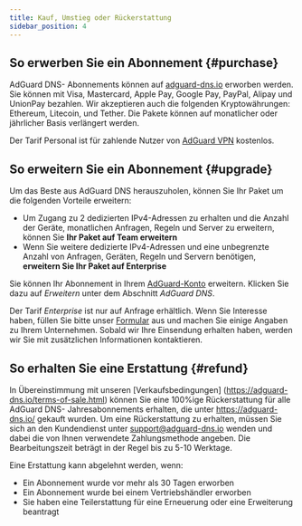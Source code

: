 ```yaml
---
title: Kauf, Umstieg oder Rückerstattung
sidebar_position: 4
---
```


## So erwerben Sie ein Abonnement {#purchase}

AdGuard DNS- Abonnements können auf [adguard-dns.io](https://adguard-dns.io/license.html) erworben werden. Sie können mit Visa, Mastercard, Apple Pay, Google Pay, PayPal, Alipay und UnionPay bezahlen. Wir akzeptieren auch die folgenden Kryptowährungen: Ethereum, Litecoin, und Tether. Die Pakete können auf monatlicher oder jährlicher Basis verlängert werden.

Der Tarif Personal ist für zahlende Nutzer von [AdGuard VPN](https://adguard-vpn.com/welcome.html) kostenlos.

## So erweitern Sie ein Abonnement {#upgrade}

Um das Beste aus AdGuard DNS herauszuholen, können Sie Ihr Paket um die folgenden Vorteile erweitern:

- Um Zugang zu 2 dedizierten IPv4-Adressen zu erhalten und die Anzahl der Geräte, monatlichen Anfragen, Regeln und Server zu erweitern, können Sie **Ihr Paket auf Team erweitern**
- Wenn Sie weitere dedizierte IPv4-Adressen und eine unbegrenzte Anzahl von Anfragen, Geräten, Regeln und Servern benötigen, **erweitern Sie Ihr Paket auf Enterprise**

Sie können Ihr Abonnement in Ihrem [AdGuard-Konto](https://my.adguard.com/account/licenses) erweitern. Klicken Sie dazu auf _Erweitern_ unter dem Abschnitt _AdGuard DNS_.

Der Tarif _Enterprise_ ist nur auf Anfrage erhältlich. Wenn Sie Interesse haben, füllen Sie bitte unser [Formular](https://surveys.adguard.com/dns_enterprise/form.html) aus und machen Sie einige Angaben zu Ihrem Unternehmen. Sobald wir Ihre Einsendung erhalten haben, werden wir Sie mit zusätzlichen Informationen kontaktieren.

## So erhalten Sie eine Erstattung {#refund}

In Übereinstimmung mit unseren [Verkaufsbedingungen] (https://adguard-dns.io/terms-of-sale.html) können Sie eine 100%ige Rückerstattung für alle AdGuard DNS- Jahresabonnements erhalten, die unter https://adguard-dns.io/ gekauft wurden. Um eine Rückerstattung zu erhalten, müssen Sie sich an den Kundendienst unter support@adguard-dns.io wenden und dabei die von Ihnen verwendete Zahlungsmethode angeben. Die Bearbeitungszeit beträgt in der Regel bis zu 5-10 Werktage.

Eine Erstattung kann abgelehnt werden, wenn:

- Ein Abonnement wurde vor mehr als 30 Tagen erworben
- Ein Abonnement wurde bei einem Vertriebshändler erworben
- Sie haben eine Teilerstattung für eine Erneuerung oder eine Erweiterung beantragt
